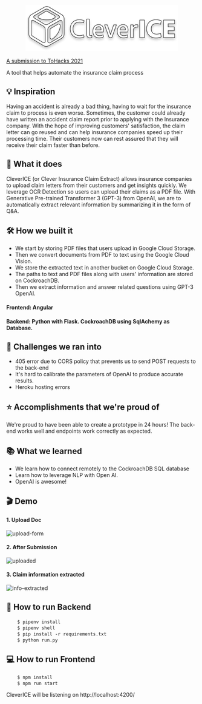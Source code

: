 <p align="center">
	<img src = 'assets/logo.png'>
</p>

[A submission to ToHacks 2021](https://devpost.com/software/intact-insurance-challenge)


A tool that helps automate the insurance claim process

## :bulb: Inspiration
Having an accident is already a bad thing, having to wait for the insurance claim to process is even worse. Sometimes, the customer could already have written an accident claim report prior to applying with the Insurance company. With the hope of improving customers' satisfaction, the claim letter can go reused and can help insurance companies speed up their processing time. Their customers now can rest assured that they will receive their claim faster than before.

## :thinking: What it does
CleverICE (or Clever Insurance Claim Extract) allows insurance companies to upload claim letters from their customers and get insights quickly. We leverage OCR Detection so users can upload their claims as a PDF file. With Generative Pre-trained Transformer 3 (GPT-3) from OpenAI, we are to automatically extract relevant information by summarizing it in the form of Q&A.

## :hammer_and_wrench: How we built it
* We start by storing PDF files that users upload in Google Cloud Storage.
* Then we convert documents from PDF to text using the Google Cloud Vision.
* We store the extracted text in another bucket on Google Cloud Storage.
* The paths to text and PDF files along with users' information are stored on CockroachDB.
* Then we extract information and answer related questions using GPT-3 OpenAI.

#### Frontend: Angular

#### Backend: Python with Flask. CockroachDB using SqlAchemy as Database.

## :muscle: Challenges we ran into
* 405 error due to CORS policy that prevents us to send POST requests to the back-end
* It's hard to calibrate the parameters of OpenAI to produce accurate results.
* Heroku hosting errors

## :star: Accomplishments that we're proud of
We're proud to have been able to create a prototype in 24 hours! The back-end works well and endpoints work correctly as expected.

## :books: What we learned
* We learn how to connect remotely to the CockroachDB SQL database
* Learn how to leverage NLP with Open AI.
* OpenAI is awesome!

## :clapper: Demo

#### 1. Upload Doc
![upload-form](https://user-images.githubusercontent.com/60008262/117580252-232b0580-b0c5-11eb-9a74-50034803df75.png)


#### 2. After Submission
![uploaded](https://user-images.githubusercontent.com/60008262/117580269-35a53f00-b0c5-11eb-85e4-29edf50e3933.png)


#### 3. Claim information extracted
![info-extracted](https://user-images.githubusercontent.com/60008262/117580282-3dfd7a00-b0c5-11eb-9b7c-34fe843b54fd.png)

## :electric_plug: How to run Backend
```
	$ pipenv install
	$ pipenv shell
	$ pip install -r requirements.txt
	$ python run.py
```
## 💻 How to run Frontend

```
	$ npm install
	$ npm run start
```
CleverICE will be listening on http://localhost:4200/ 


